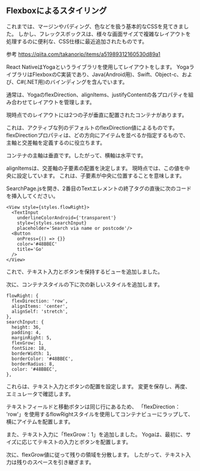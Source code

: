 ## Flexboxによるスタイリング

これまでは、マージンやパディング、色などを扱う基本的なCSSを見てきました。
しかし、フレックスボックスは、様々な画面サイズで複雑なレイアウトを処理するのに便利な、CSS仕様に最近追加されたものです。

参考
https://qiita.com/takanorip/items/a51989312160530d89a1

React NativeはYogaというライブラリを使用してレイアウトをします。
YogaライブラリはFlexboxのC実装であり、Java(Android用)、Swift、Object-c、および、C#(.NET用)のバインディングを含んでいます。

通常は、YogaのflexDirection、alignItems、justifyContentの各プロパティを組み合わせてレイアウトを管理します。

現時点でのレイアウトには2つの子が垂直に配置されたコンテナがあります。

これは、アクティブな列のデフォルトのflexDirection値によるものです。
flexDirectionプロパティは、どの方向にアイテムを並べるか指定するもので、
主軸と交差軸を定義するのに役立ちます。

コンテナの主軸は垂直です。したがって、横軸は水平です。

alignItemsは、交差軸の子要素の配置を決定します。 
現時点では、この値を中央に設定しています。 
これは、子要素が中央に位置することを意味します。

SearchPage.jsを開き、2番目のTextエレメントの終了タグの直後に次のコードを挿入してください。
```
<View style={styles.flowRight}>
  <TextInput
    underlineColorAndroid={'transparent'}
    style={styles.searchInput}
    placeholder='Search via name or postcode'/>
  <Button
    onPress={() => {}}
    color='#48BBEC'
    title='Go'
  />
</View>
```

これで、テキスト入力とボタンを保持するビューを追加しました。

次に、コンテナスタイルの下に次の新しいスタイルを追加します。
```
flowRight: {
  flexDirection: 'row',
  alignItems: 'center',
  alignSelf: 'stretch',
},
searchInput: {
  height: 36,
  padding: 4,
  marginRight: 5,
  flexGrow: 1,
  fontSize: 18,
  borderWidth: 1,
  borderColor: '#48BBEC',
  borderRadius: 8,
  color: '#48BBEC',
},
```
これらは、テキスト入力とボタンの配置を設定します。
変更を保存し、再度、エミュレータで確認します。


テキストフィールドと移動ボタンは同じ行にあるため、
「flexDirection： 'row'」を使用するflowRightスタイルを使用してコンテナビューにラップして、横にアイテムを配置します。

また、テキスト入力に「flexGrow：1」を追加しました。 
Yogaは、最初に、サイズに応じてテキストの入力とボタンを配置します。 

次に、flexGrow値に従って残りの領域を分散します。 
したがって、テキスト入力は残りのスペースを引き継ぎます。
